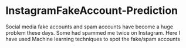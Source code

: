 # InstagramFakeAccount-Prediction
Social media fake accounts and spam accounts have become a huge problem these days. Some had spammed me twice on Instagram. Here I have used Machine learning techniques to spot the fake/spam accounts
